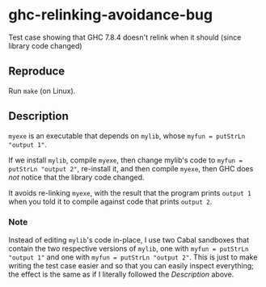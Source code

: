 # ghc-relinking-avoidance-bug
Test case showing that GHC 7.8.4 doesn't relink when it should (since library code changed)

## Reproduce

Run `make` (on Linux).

## Description

`myexe` is an executable that depends on `mylib`, whose `myfun = putStrLn "output 1"`.

If we install `mylib`, compile `myexe`, then change mylib's code to `myfun = putStrLn "output 2"`,
re-install it, and then compile `myexe`,
then GHC does *not* notice that the library code changed.

It avoids re-linking `myexe`,
with the result that the program prints `output 1` when you told it to compile against code
that prints `output 2`.

### Note

Instead of editing `mylib`'s code in-place, I use two Cabal sandboxes that contain the two respective
versions of `mylib`, one with `myfun = putStrLn "output 1"` and one with `myfun = putStrLn "output 2"`.
This is just to make writing the test case easier and so that you can easily inspect everything;
the effect is the same as if I literally followed the *Description* above.
